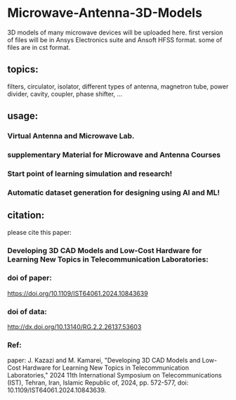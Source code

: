 # Microwave-Antenna-3D-Models
3D models of many microwave devices will be uploaded here. first version of files will be in Ansys Electronics suite and Ansoft HFSS format. some of files are in cst format.
## topics:
filters, circulator, isolator, different types of antenna, magnetron tube, power divider, cavity, coupler, phase shifter, ...
## usage:
### Virtual Antenna and Microwave Lab.
### supplementary Material for Microwave and Antenna Courses
### Start point of learning simulation and research!
### Automatic dataset generation for designing using AI and ML!

## citation:
please cite this paper:

### Developing 3D CAD Models and Low-Cost Hardware for Learning New Topics in Telecommunication Laboratories:

### doi of paper:
https://doi.org/10.1109/IST64061.2024.10843639

### doi of data:
http://dx.doi.org/10.13140/RG.2.2.26137.53603

### Ref:
paper:
J. Kazazi and M. Kamarei, "Developing 3D CAD Models and Low-Cost Hardware for Learning New Topics in Telecommunication Laboratories," 2024 11th International Symposium on Telecommunications (IST), Tehran, Iran, Islamic Republic of, 2024, pp. 572-577, doi: 10.1109/IST64061.2024.10843639.


